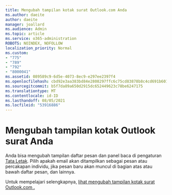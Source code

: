 ```yaml
---
title: Mengubah tampilan kotak surat Outlook.com Anda
ms.author: daeite
author: daeite
manager: joallard
ms.audience: Admin
ms.topic: article
ms.service: o365-administration
ROBOTS: NOINDEX, NOFOLLOW
localization_priority: Normal
ms.custom:
- "775"
- "789"
- "792"
- "8000041"
ms.assetid: 089589c9-6d5e-4073-8ec9-e297ee2397f4
ms.openlocfilehash: cbd92e3aa383bd84e2808297ffc6c75cd83878b8c4cd691b601af667f2110de2
ms.sourcegitcommit: b5f7da89a650d2915dc652449623c78be6247175
ms.translationtype: MT
ms.contentlocale: id-ID
ms.lasthandoff: 08/05/2021
ms.locfileid: "53916886"
---
```

# <a name="change-the-look-of-your-outlook-mailbox"></a>Mengubah tampilan kotak Outlook surat Anda

Anda bisa mengubah tampilan daftar pesan dan panel baca di pengaturan [Tata Letak](https://outlook.live.com/mail/options/mail/layout). Pilih apakah email akan ditampilkan sebagai pesan atau percakapan individu, jika pesan baru akan muncul di bagian atas atau bawah daftar pesan, dan lainnya.
  
Untuk mempelajari selengkapnya, [lihat mengubah tampilan kotak surat Outlook.com .](https://support.office.com/article/b41c2ecb-f23c-42b3-b7f8-659646d5e58c?wt.mc_id=Office_Outlook_com_Alchemy)
